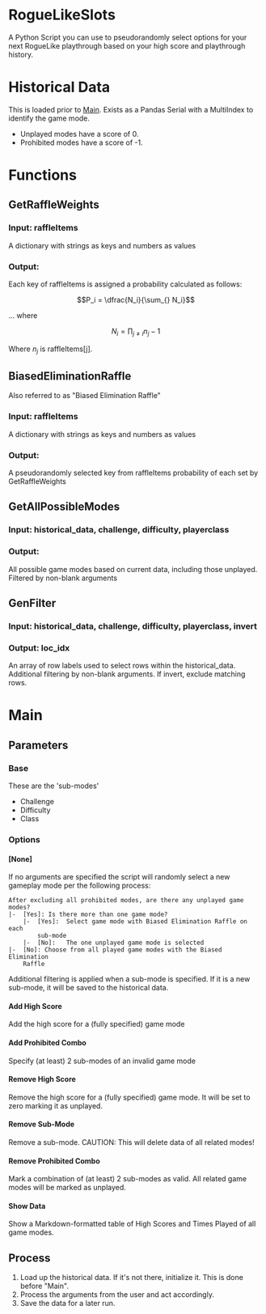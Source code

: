 # RogueLikeSlots
A Python Script you can use to pseudorandomly select options for your next RogueLike playthrough based on your high score and playthrough history.

# Historical Data
This is loaded prior to [Main](#-main).
Exists as a Pandas Serial with a MultiIndex to
identify the game mode.
- Unplayed modes have a score of 0.
- Prohibited modes have a score of -1.


# Functions
## GetRaffleWeights
### Input: raffleItems
A dictionary with strings as keys and numbers as values
### Output:
Each key of raffleItems is assigned a probability calculated as follows:

$$P_i = \dfrac{N_i}{\sum_{} N_i}$$

... where

$$N_i = \prod_{j \neq i} n_j - 1$$

Where $n_j$ is raffleItems[j].

## BiasedEliminationRaffle
Also referred to as "Biased Elimination Raffle"
### Input: raffleItems
A dictionary with strings as keys and numbers as values
### Output:
A pseudorandomly selected key from raffleItems probability
of each set by GetRaffleWeights

## GetAllPossibleModes
### Input: historical_data, challenge, difficulty, playerclass
### Output:
All possible game modes based on current data, including those unplayed.
Filtered by non-blank arguments

## GenFilter
### Input: historical_data, challenge, difficulty, playerclass, invert
### Output: loc_idx
An array of row labels used to select rows within the historical_data.
Additional filtering by non-blank arguments.
If invert, exclude matching rows.

# Main
## Parameters
### Base
These are the 'sub-modes'
- Challenge
- Difficulty
- Class
### Options
#### \[None\]
If no arguments are specified the script will randomly select
a new gameplay mode per the following process:
```
After excluding all prohibited modes, are there any unplayed game modes?
|-  [Yes]: Is there more than one game mode?
    |-  [Yes]:  Select game mode with Biased Elimination Raffle on each
        sub-mode
    |-  [No]:   The one unplayed game mode is selected
|-  [No]: Choose from all played game modes with the Biased Elimination
    Raffle
```
Additional filtering is applied when a sub-mode is specified.
If it is a new sub-mode, it will be saved to the historical
data.
#### Add High Score
Add the high score for a (fully specified) game mode
#### Add Prohibited Combo
Specify (at least) 2 sub-modes of an invalid game mode
#### Remove High Score
Remove the high score for a (fully specified) game mode.
It will be set to zero marking it as unplayed.
#### Remove Sub-Mode
Remove a sub-mode.  CAUTION: This will delete data of all related modes!
#### Remove Prohibited Combo
Mark a combination of (at least) 2 sub-modes as valid.
All related game modes will be marked as unplayed.
#### Show Data
Show a Markdown-formatted table of High Scores and
Times Played of all game modes.
## Process
1. Load up the historical data.  If it's not there, initialize it.
   This is done before "Main".
1. Process the arguments from the user and act accordingly.
1. Save the data for a later run.
